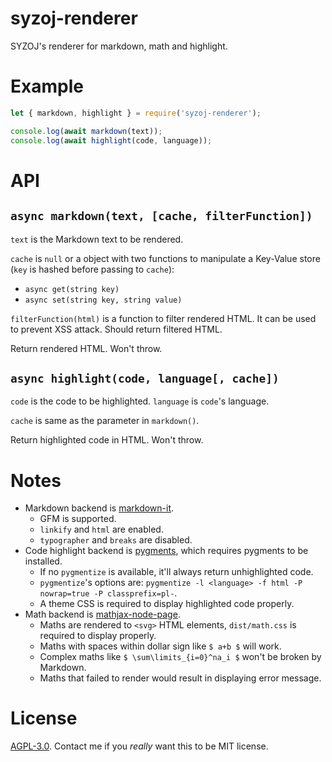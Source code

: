 # syzoj-renderer
SYZOJ's renderer for markdown, math and highlight.

# Example
```javascript
let { markdown, highlight } = require('syzoj-renderer');

console.log(await markdown(text));
console.log(await highlight(code, language));
```

# API
## `async markdown(text, [cache, filterFunction])`
`text` is the Markdown text to be rendered.

`cache` is `null` or a object with two functions to manipulate a Key-Value store (`key` is hashed before passing to `cache`):

* `async get(string key)`
* `async set(string key, string value)`

`filterFunction(html)` is a function to filter rendered HTML. It can be used to prevent XSS attack. Should return filtered HTML.

Return rendered HTML. Won't throw.

## `async highlight(code, language[, cache])`
`code` is the code to be highlighted. `language` is `code`'s language.

`cache` is same as the parameter in `markdown()`.

Return highlighted code in HTML. Won't throw.

# Notes
* Markdown backend is [markdown-it](https://github.com/markdown-it/markdown-it).
    * GFM is supported.
    * `linkify` and `html` are enabled.
    * `typographer` and `breaks` are disabled. 
* Code highlight backend is [pygments](https://pygments.org), which requires pygments to be installed.
    * If no `pygmentize` is available, it'll always return unhighlighted code.
    * `pygmentize`'s options are: `pygmentize -l <language> -f html -P nowrap=true -P classprefix=pl-`.
    * A theme CSS is required to display highlighted code properly.
* Math backend is [mathjax-node-page](https://github.com/pkra/mathjax-node-page).
    * Maths are rendered to `<svg>` HTML elements, `dist/math.css` is required to display properly.
    * Maths with spaces within dollar sign like `$ a+b $` will work.
    * Complex maths like `$ \sum\limits_{i=0}^na_i $` won't be broken by Markdown.
    * Maths that failed to render would result in displaying error message.

# License
[AGPL-3.0](LICENSE). Contact me if you *really* want this to be MIT license.
